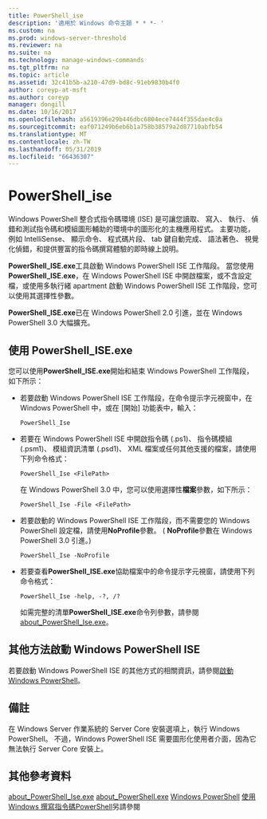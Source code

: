 ```yaml
---
title: PowerShell_ise
description: '適用於 Windows 命令主題 * * *- '
ms.custom: na
ms.prod: windows-server-threshold
ms.reviewer: na
ms.suite: na
ms.technology: manage-windows-commands
ms.tgt_pltfrm: na
ms.topic: article
ms.assetid: 32c41b5b-a210-47d9-bd8c-91eb9830b4f0
author: coreyp-at-msft
ms.author: coreyp
manager: dongill
ms.date: 10/16/2017
ms.openlocfilehash: a5619396e29b446dbc6804ece7444f355dae4c0a
ms.sourcegitcommit: eaf071249b6eb6b1a758b38579a2d87710abfb54
ms.translationtype: MT
ms.contentlocale: zh-TW
ms.lasthandoff: 05/31/2019
ms.locfileid: "66436307"
---
```

# <a name="powershellise"></a>PowerShell_ise



Windows PowerShell 整合式指令碼環境 (ISE) 是可讓您讀取、 寫入、 執行、 偵錯和測試指令碼和模組圖形輔助的環境中的圖形化的主機應用程式。 主要功能，例如 IntelliSense、 顯示命令、 程式碼片段、 tab 鍵自動完成、 語法著色、 視覺化偵錯，和提供豐富的指令碼撰寫體驗的即時線上說明。

**PowerShell_ISE.exe**工具啟動 Windows PowerShell ISE 工作階段。 當您使用**PowerShell_ISE.exe**，在 Windows PowerShell ISE 中開啟檔案，或不含設定檔，或使用多執行緒 apartment 啟動 Windows PowerShell ISE 工作階段，您可以使用其選擇性參數。

**PowerShell_ISE.exe**已在 Windows PowerShell 2.0 引進，並在 Windows PowerShell 3.0 大幅擴充。

## <a name="using-powershelliseexe"></a>使用 PowerShell_ISE.exe

您可以使用**PowerShell_ISE.exe**開始和結束 Windows PowerShell 工作階段，如下所示：
- 若要啟動 Windows PowerShell ISE 工作階段，在命令提示字元視窗中，在 Windows PowerShell 中，或在 [開始] 功能表中，輸入：  
  ```
  PowerShell_Ise
  ```  
- 若要在 Windows PowerShell ISE 中開啟指令碼 (.ps1)、 指令碼模組 (.psm1)、 模組資訊清單 (.psd1)、 XML 檔案或任何其他支援的檔案，請使用下列命令格式：  
  ```
  PowerShell_Ise <FilePath>
  ```  
  在 Windows PowerShell 3.0 中，您可以使用選擇性**檔案**參數，如下所示：  
  ```
  PowerShell_Ise -File <FilePath>
  ```  
- 若要啟動的 Windows PowerShell ISE 工作階段，而不需要您的 Windows PowerShell 設定檔，請使用**NoProfile**參數。 ( **NoProfile**參數在 Windows PowerShell 3.0 引進。)  
  ```
  PowerShell_Ise -NoProfile
  ```  
- 若要查看**PowerShell_ISE.exe**協助檔案中的命令提示字元視窗，請使用下列命令格式：  
  ```
  PowerShell_Ise -help, -?, /?
  ```  
  如需完整的清單**PowerShell_ISE.exe**命令列參數，請參閱[about_PowerShell_Ise.exe](https://go.microsoft.com/fwlink/?LinkId=256512)。

## <a name="start-windows-powershell-ise-in-other-ways"></a>其他方法啟動 Windows PowerShell ISE

若要啟動 Windows PowerShell ISE 的其他方式的相關資訊，請參閱[啟動 Windows PowerShell](https://go.microsoft.com/fwlink/?LinkID=135259)。

## <a name="remarks"></a>備註

在 Windows Server 作業系統的 Server Core 安裝選項上，執行 Windows PowerShell。 不過，Windows PowerShell ISE 需要圖形化使用者介面，因為它無法執行 Server Core 安裝上。

## <a name="additional-references"></a>其他參考資料

[about_PowerShell_Ise.exe](https://go.microsoft.com/fwlink/?LinkId=256512)
[about_PowerShell.exe](https://go.microsoft.com/fwlink/?LinkID=113439)
[Windows PowerShell](https://go.microsoft.com/fwlink/?LinkID=107116)
[使用 Windows 撰寫指令碼PowerShell](https://technet.microsoft.com/scriptcenter/dd742419)另請參閱